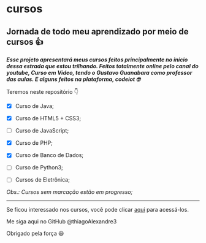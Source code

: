 # cursos

## Jornada de todo meu aprendizado por meio de cursos :+1:

_**Esse projeto apresentará meus cursos feitos principalmente no início dessa estrada que estou trilhando. Feitos totalmente online pelo canal do youtube, Curso em Video, tendo o Gustavo Guanabara como professor das aulas. E alguns feitos na plataforma, codeiot :nerd_face:**_

Teremos neste repositório :point_down:

- [X] Curso de Java;

- [X] Curso de HTML5 + CSS3;

- [ ] Curso de JavaScript;

- [X] Curso de PHP;

- [X] Curso de Banco de Dados;

- [ ] Curso de Python3;

- [ ] Cursos de Eletrônica;

_Obs.: Cursos sem marcação estão em progresso;_
***

Se ficou interessado nos cursos, você pode clicar [aqui](https://www.cursoemvideo.com/sucesso/) para acessá-los. 

Me siga aqui no GitHub @thiagoAlexandre3 

Obrigado pela força :smiley:

